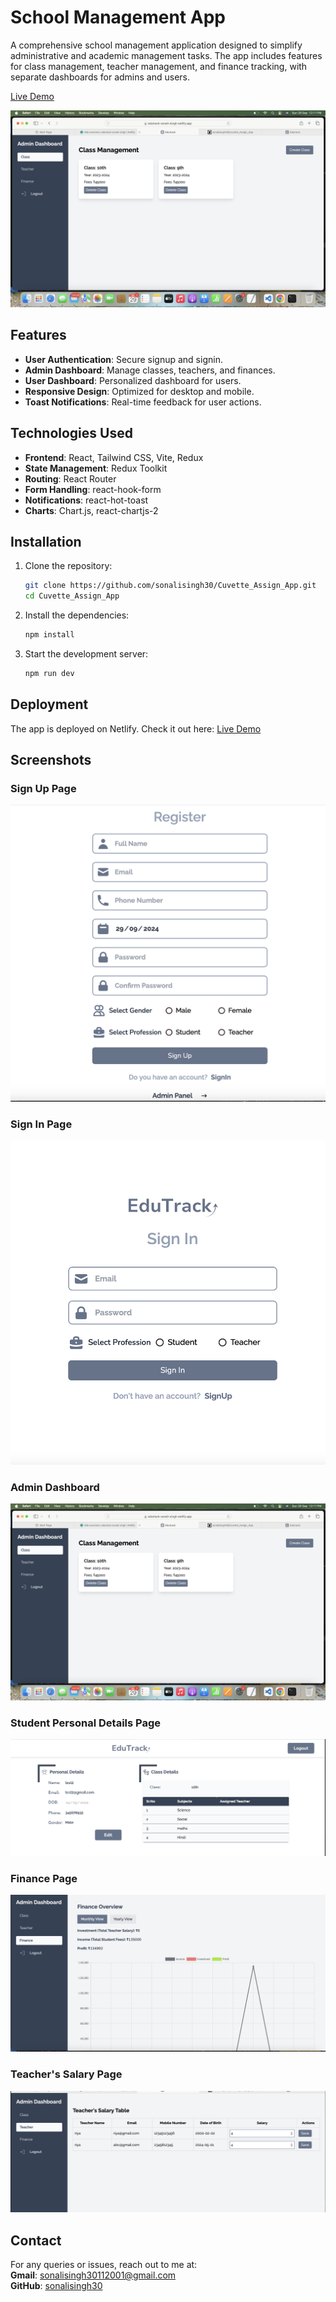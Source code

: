 
# School Management App

A comprehensive school management application designed to simplify administrative and academic management tasks. The app includes features for class management, teacher management, and finance tracking, with separate dashboards for admins and users.

[Live Demo](https://edutrack-sonali-singh.netlify.app)

![Dashboard Screenshot](./Screenshort/Admin_page.png)

## Features
- **User Authentication**: Secure signup and signin.
- **Admin Dashboard**: Manage classes, teachers, and finances.
- **User Dashboard**: Personalized dashboard for users.
- **Responsive Design**: Optimized for desktop and mobile.
- **Toast Notifications**: Real-time feedback for user actions.
  
## Technologies Used
- **Frontend**: React, Tailwind CSS, Vite, Redux
- **State Management**: Redux Toolkit
- **Routing**: React Router
- **Form Handling**: react-hook-form
- **Notifications**: react-hot-toast
- **Charts**: Chart.js, react-chartjs-2

## Installation

1. Clone the repository:
   ```bash
   git clone https://github.com/sonalisingh30/Cuvette_Assign_App.git
   cd Cuvette_Assign_App
   ```

2. Install the dependencies:
   ```bash
   npm install
   ```

3. Start the development server:
   ```bash
   npm run dev
   ```

## Deployment

The app is deployed on Netlify. Check it out here: [Live Demo](https://edutrack-sonali-singh.netlify.app)

## Screenshots

### Sign Up Page
![SignUp Screenshot](./Screenshort/Signup_page.png)

### Sign In Page
![SignIn Screenshot](./Screenshort/SignIn_page.png)

### Admin Dashboard
![AdminDashboard Screenshot](./Screenshort/Admin_page.png)

### Student Personal Details Page
![Student Details Screenshot](./Screenshort/Student_personal_Details_page.png)

### Finance Page
![Finance Screenshot](./Screenshort/Finance_page.png)

### Teacher's Salary Page
![Teacher Salary Screenshot](./Screenshort/Teacher's_Salary_page.png)

## Contact

For any queries or issues, reach out to me at:  
**Gmail**: sonalisingh30112001@gmail.com  
**GitHub**: [sonalisingh30](https://github.com/sonalisingh30)

